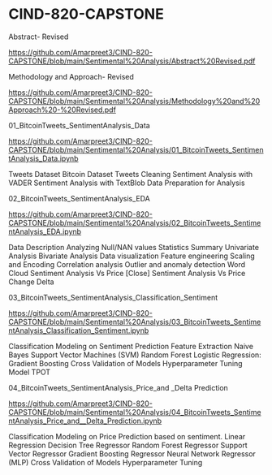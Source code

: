 # CIND-820-CAPSTONE

Abstract- Revised

https://github.com/Amarpreet3/CIND-820-CAPSTONE/blob/main/Sentimental%20Analysis/Abstract%20Revised.pdf

Methodology and Approach- Revised

https://github.com/Amarpreet3/CIND-820-CAPSTONE/blob/main/Sentimental%20Analysis/Methodology%20and%20Approach%20-%20Revised.pdf

01_BitcoinTweets_SentimentAnalysis_Data

https://github.com/Amarpreet3/CIND-820-CAPSTONE/blob/main/Sentimental%20Analysis/01_BitcoinTweets_SentimentAnalysis_Data.ipynb

Tweets Dataset
Bitcoin Dataset
Tweets Cleaning
Sentiment Analysis with VADER
Sentiment Analysis with TextBlob
Data Preparation for Analysis

02_BitcoinTweets_SentimentAnalysis_EDA

https://github.com/Amarpreet3/CIND-820-CAPSTONE/blob/main/Sentimental%20Analysis/02_BitcoinTweets_SentimentAnalysis_EDA.ipynb

Data Description
Analyzing Null/NAN values
Statistics Summary
Univariate Analysis
Bivariate Analysis
Data visualization
Feature engineering
Scaling and Encoding
Correlation analysis
Outlier and anomaly detection
Word Cloud
Sentiment Analysis Vs Price [Close]
Sentiment Analysis Vs Price Change Delta

03_BitcoinTweets_SentimentAnalysis_Classification_Sentiment

https://github.com/Amarpreet3/CIND-820-CAPSTONE/blob/main/Sentimental%20Analysis/03_BitcoinTweets_SentimentAnalysis_Classification_Sentiment.ipynb

Classification Modeling on Sentiment Prediction
Feature Extraction
Naive Bayes
Support Vector Machines (SVM)
Random Forest
Logistic Regression:
Gradient Boosting
Cross Validation of Models
Hyperparameter Tuning
Model TPOT

04_BitcoinTweets_SentimentAnalysis_Price_and _Delta Prediction

https://github.com/Amarpreet3/CIND-820-CAPSTONE/blob/main/Sentimental%20Analysis/04_BitcoinTweets_SentimentAnalysis_Price_and__Delta_Prediction.ipynb

Classification Modeling on Price Prediction based on sentiment.
Linear Regression
Decision Tree Regressor
Random Forest Regressor
Support Vector Regressor
Gradient Boosting Regressor
Neural Network Regressor (MLP)
Cross Validation of Models
Hyperparameter Tuning
